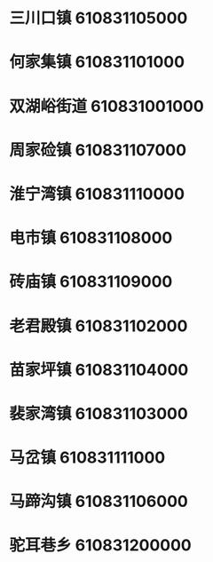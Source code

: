 # 三川口镇 610831105000
# 何家集镇 610831101000
# 双湖峪街道 610831001000
# 周家硷镇 610831107000
# 淮宁湾镇 610831110000
# 电市镇 610831108000
# 砖庙镇 610831109000
# 老君殿镇 610831102000
# 苗家坪镇 610831104000
# 裴家湾镇 610831103000
# 马岔镇 610831111000
# 马蹄沟镇 610831106000
# 驼耳巷乡 610831200000
